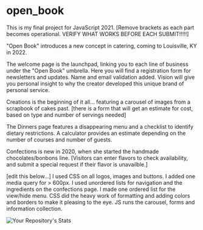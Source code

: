 # open_book
This is my final project for JavaScript 2021.   [Remove brackets as each part becomes operational. 
VERIFY WHAT WORKS BEFORE EACH SUBMIT!!!!!]

"Open Book" introduces a new concept in catering, coming to Louisville, KY in 2022.

The welcome page is the launchpad, linking you to each line of business under the "Open Book" umbrella. Here you will find a registration form for newsletters and updates. Name and email validation added.
Vision will give you personal insight to why the creator developed this unique brand of personal service.

Creations is the beginning of it all... featuring a carousel of images from a scrapbook of cakes past. [there is a form that will get an estimate for cost, based on type and number of servings needed] 

The Dinners page features a disappearing menu and a checklist to identify dietary restrictions.  A calculator provides an estimate depending on the number of courses and number of guests.

Confections is new in 2020, when she started the handmade chocolates/bonbons line. [Visitors can enter flavors to check availability, and submit a special request if their flavor is unavailble.]

[edit this below...]
I used CSS on all logos, images and buttons. I added one media query for > 600px.  I used unordered lists for navigation and the ingredients on the confections page. I made one ordered list for the view/hide menu.  CSS did the heavy work of formatting and adding colors and borders to make it pleasing to the eye. JS runs the carousel, forms and information collection.
 


![Your Repository's Stats](https://github-readme-stats.vercel.app/api?username=amyktomey&show_icons=true)
